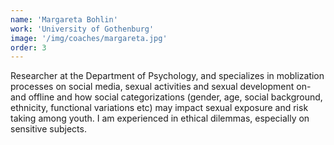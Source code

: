 ```yaml
---
name: 'Margareta Bohlin'
work: 'University of Gothenburg'
image: '/img/coaches/margareta.jpg'
order: 3
---
```

Researcher at the Department of Psychology, and specializes in moblization processes on social media, sexual activities and sexual development on- and offline and how social categorizations (gender, age, social background, ethnicity, functional variations etc)  may impact sexual exposure and risk taking among youth. I am experienced in ethical dilemmas, especially on sensitive subjects.
